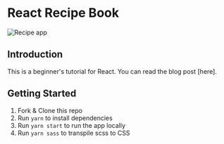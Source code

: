 # React Recipe Book
![Recipe app](https://user-images.githubusercontent.com/7671983/43999466-144583b0-9e0d-11e8-97c3-d4a1d9cec236.png)

## Introduction
This is a beginner's tutorial for React. You can read the blog post [here].

## Getting Started
1. Fork & Clone this repo
2. Run `yarn` to install dependencies
3. Run `yarn start` to run the app locally
4. Run `yarn sass` to transpile scss to CSS
